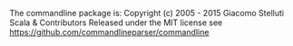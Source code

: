 The commandline package is:
Copyright (c) 2005 - 2015 Giacomo Stelluti Scala & Contributors
Released under the MIT license
see https://github.com/commandlineparser/commandline